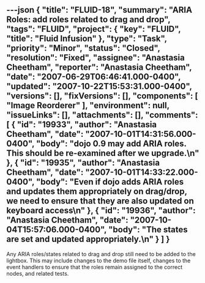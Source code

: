 ---json
{
  "title": "FLUID-18",
  "summary": "ARIA Roles: add roles related to drag and drop",
  "tags": "FLUID",
  "project": {
    "key": "FLUID",
    "title": "Fluid Infusion"
  },
  "type": "Task",
  "priority": "Minor",
  "status": "Closed",
  "resolution": "Fixed",
  "assignee": "Anastasia Cheetham",
  "reporter": "Anastasia Cheetham",
  "date": "2007-06-29T06:46:41.000-0400",
  "updated": "2007-10-22T15:53:31.000-0400",
  "versions": [],
  "fixVersions": [],
  "components": [
    "Image Reorderer"
  ],
  "environment": null,
  "issueLinks": [],
  "attachments": [],
  "comments": [
    {
      "id": "19933",
      "author": "Anastasia Cheetham",
      "date": "2007-10-01T14:31:56.000-0400",
      "body": "dojo 0.9 may add ARIA roles. This should be re-examined after we upgrade.\n"
    },
    {
      "id": "19935",
      "author": "Anastasia Cheetham",
      "date": "2007-10-01T14:33:22.000-0400",
      "body": "Even if dojo adds ARIA roles and updates them appropriately on drag/drop, we need to ensure that they are also updated on keyboard access\n"
    },
    {
      "id": "19936",
      "author": "Anastasia Cheetham",
      "date": "2007-10-04T15:57:06.000-0400",
      "body": "The states are set and updated appropriately.\n"
    }
  ]
}
---
Any ARIA roles/states related to drag and drop still need to be added to the lightbox. This may include changes to the demo file itself, changes to the event handlers to ensure that the roles remain assigned to the correct nodes, and related tests.

        